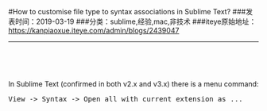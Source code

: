 #How to customise file type to syntax associations in Sublime Text?
###发表时间：2019-03-19
###分类：sublime,经验,mac,非技术
###iteye原始地址：<a href="https://kanpiaoxue.iteye.com/admin/blogs/2439047" target="_blank">https://kanpiaoxue.iteye.com/admin/blogs/2439047</a>

---

<div class="iteye-blog-content-contain" style="font-size: 14px;"> 
 <p>&nbsp;</p> 
 <p>&nbsp;</p> 
 <p>In Sublime Text (confirmed in both v2.x and v3.x) there is a menu command:</p> 
 <pre name="code" class="java">View -&gt; Syntax -&gt; Open all with current extension as ...</pre> 
 <p>&nbsp;</p> 
 <p>&nbsp;</p> 
</div>